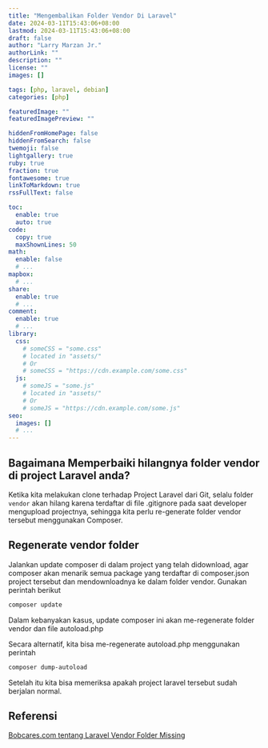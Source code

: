 ```yaml
---
title: "Mengembalikan Folder Vendor Di Laravel"
date: 2024-03-11T15:43:06+08:00
lastmod: 2024-03-11T15:43:06+08:00
draft: false 
author: "Larry Marzan Jr."
authorLink: ""
description: ""
license: ""
images: []

tags: [php, laravel, debian]
categories: [php]

featuredImage: ""
featuredImagePreview: ""

hiddenFromHomePage: false
hiddenFromSearch: false
twemoji: false
lightgallery: true
ruby: true
fraction: true
fontawesome: true
linkToMarkdown: true
rssFullText: false

toc:
  enable: true
  auto: true
code:
  copy: true
  maxShownLines: 50
math:
  enable: false
  # ...
mapbox:
  # ...
share:
  enable: true
  # ...
comment:
  enable: true
  # ...
library:
  css:
    # someCSS = "some.css"
    # located in "assets/"
    # Or
    # someCSS = "https://cdn.example.com/some.css"
  js:
    # someJS = "some.js"
    # located in "assets/"
    # Or
    # someJS = "https://cdn.example.com/some.js"
seo:
  images: []
  # ...
---
```

## Bagaimana Memperbaiki hilangnya folder vendor di project Laravel anda?
Ketika kita melakukan clone terhadap Project Laravel dari Git, selalu folder `vendor` akan
hilang karena terdaftar di file .gitignore pada saat developer mengupload projectnya,
sehingga kita perlu re-generate folder vendor tersebut menggunakan Composer.
 

## Regenerate vendor folder
Jalankan update composer di dalam project yang telah didownload, agar composer akan menarik
semua package yang terdaftar di composer.json project tersebut dan mendownloadnya ke dalam
folder vendor. Gunakan perintah berikut
```bash
composer update
```
Dalam kebanyakan kasus, update composer ini akan me-regenerate folder vendor dan file
autoload.php

Secara alternatif, kita bisa me-regenerate autoload.php menggunakan perintah
```bash
composer dump-autoload
```

Setelah itu kita bisa memeriksa apakah project laravel tersebut sudah berjalan normal.

## Referensi
[Bobcares.com tentang Laravel Vendor Folder Missing](https://bobcares.com/blog/laravel-vendor-folder-missing/)
